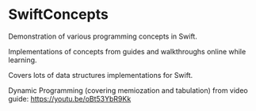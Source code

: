 # SwiftConcepts
Demonstration of various programming concepts in Swift.

Implementations of concepts from guides and walkthroughs online while learning.

Covers lots of data structures implementations for Swift.

Dynamic Programming (covering memiozation and tabulation) from video guide: https://youtu.be/oBt53YbR9Kk







